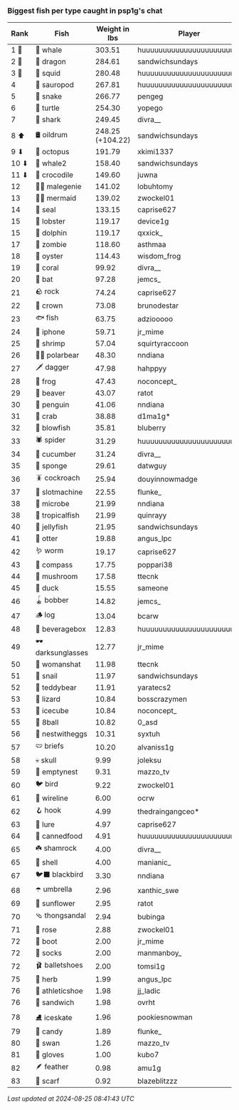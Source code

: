 ### Biggest fish per type caught in psp1g's chat
| Rank | Fish | Weight in lbs | Player |
|------|--------|-----------|---------|
| 1 🥇  | 🐳 whale | 303.51 | huuuuuuuuuuuuuuuuuuuuuurz |
| 2 🥈  | 🐉 dragon | 284.61 | sandwichsundays |
| 3 🥉  | 🦑 squid | 280.48 | huuuuuuuuuuuuuuuuuuuuuurz |
| 4  | 🦕 sauropod | 267.81 | huuuuuuuuuuuuuuuuuuuuuurz |
| 5  | 🐍 snake | 266.77 | pengeg |
| 6  | 🐢 turtle | 254.30 | yopego |
| 7  | 🦈 shark | 249.45 | divra__ |
| 8 ⬆ | 🛢️ oildrum | 248.25 (+104.22) | sandwichsundays |
| 9 ⬇ | 🐙 octopus | 191.79 | xkimi1337 |
| 10 ⬇ | 🐋 whale2 | 158.40 | sandwichsundays |
| 11 ⬇ | 🐊 crocodile | 149.60 | juwna |
| 12  | 🧞‍♂ malegenie | 141.02 | lobuhtomy |
| 13  | 🧜‍♀️ mermaid | 139.02 | zwockel01 |
| 14  | 🦭 seal | 133.15 | caprise627 |
| 15  | 🦞 lobster | 119.17 | device1g |
| 15  | 🐬 dolphin | 119.17 | qxxick_ |
| 17  | 🧟 zombie | 118.60 | asthmaa |
| 18  | 🦪 oyster | 114.43 | wisdom_frog |
| 19  | 🪸 coral | 99.92 | divra__ |
| 20  | 🦇 bat | 97.28 | jemcs_ |
| 21  | 🪨 rock | 74.24 | caprise627 |
| 22  | 👑 crown | 73.08 | brunodestar |
| 23  | 🐟 fish | 63.75 | adziooooo |
| 24  | 📱 iphone | 59.71 | jr_mime |
| 25  | 🦐 shrimp | 57.04 | squirtyraccoon |
| 26  | 🐻‍❄ polarbear | 48.30 | nndiana |
| 27  | 🗡️ dagger | 47.98 | hahppyy |
| 28  | 🐸 frog | 47.43 | noconcept_ |
| 29  | 🦫 beaver | 43.07 | ratot |
| 30  | 🐧 penguin | 41.06 | nndiana |
| 31  | 🦀 crab | 38.88 | d1ma1g* |
| 32  | 🐡 blowfish | 35.81 | bluberry |
| 33  | 🕷️ spider | 31.29 | huuuuuuuuuuuuuuuuuuuuuurz |
| 34  | 🥒 cucumber | 31.24 | divra__ |
| 35  | 🧽 sponge | 29.61 | datwguy |
| 36  | 🪳 cockroach | 25.94 | douyinnowmadge |
| 37  | 🎰 slotmachine | 22.55 | flunke_ |
| 38  | 🦠 microbe | 21.99 | nndiana |
| 38  | 🐠 tropicalfish | 21.99 | quinrayy |
| 40  | 🪼 jellyfish | 21.95 | sandwichsundays |
| 41  | 🦦 otter | 19.88 | angus_lpc |
| 42  | 🪱 worm | 19.17 | caprise627 |
| 43  | 🧭 compass | 17.75 | poppari38 |
| 44  | 🍄 mushroom | 17.58 | ttecnk |
| 45  | 🦆 duck | 15.55 | sameone |
| 46  | 🪀 bobber | 14.82 | jemcs_ |
| 47  | 🪵 log | 13.04 | bcarw |
| 48  | 🧃 beveragebox | 12.83 | huuuuuuuuuuuuuuuuuuuuuurz |
| 49  | 🕶️ darksunglasses | 12.77 | jr_mime |
| 50  | 👒 womanshat | 11.98 | ttecnk |
| 51  | 🐌 snail | 11.97 | sandwichsundays |
| 52  | 🧸 teddybear | 11.91 | yaratecs2 |
| 53  | 🦎 lizard | 10.84 | bosscrazymen |
| 53  | 🧊 icecube | 10.84 | noconcept_ |
| 55  | 🎱 8ball | 10.82 | 0_asd |
| 56  | 🪺 nestwitheggs | 10.31 | syxtuh |
| 57  | 🩲 briefs | 10.20 | alvaniss1g |
| 58  | 💀 skull | 9.99 | joleksu |
| 59  | 🪹 emptynest | 9.31 | mazzo_tv |
| 60  | 🐦 bird | 9.22 | zwockel01 |
| 61  | 🧵 wireline | 6.00 | ocrw |
| 62  | 🪝 hook | 4.99 | thedraingangceo* |
| 63  | 🎏 lure | 4.97 | caprise627 |
| 64  | 🥫 cannedfood | 4.91 | huuuuuuuuuuuuuuuuuuuuuurz |
| 65  | ☘️ shamrock | 4.00 | divra__ |
| 65  | 🐚 shell | 4.00 | manianic_ |
| 67  | 🐦‍⬛ blackbird | 3.30 | nndiana |
| 68  | ☂️ umbrella | 2.96 | xanthic_swe |
| 69  | 🌻 sunflower | 2.95 | ratot |
| 70  | 🩴 thongsandal | 2.94 | bubinga |
| 71  | 🌹 rose | 2.88 | zwockel01 |
| 72  | 👢 boot | 2.00 | jr_mime |
| 72  | 🧦 socks | 2.00 | manmanboy_ |
| 72  | 🩰 balletshoes | 2.00 | tomsi1g |
| 75  | 🌿 herb | 1.99 | angus_lpc |
| 76  | 👟 athleticshoe | 1.98 | jj_ladic |
| 76  | 🥪 sandwich | 1.98 | ovrht |
| 78  | ⛸️ iceskate | 1.96 | pookiesnowman |
| 79  | 🍬 candy | 1.89 | flunke_ |
| 80  | 🦢 swan | 1.26 | mazzo_tv |
| 81  | 🧤 gloves | 1.00 | kubo7 |
| 82  | 🪶 feather | 0.98 | amu1g |
| 83  | 🧣 scarf | 0.92 | blazeblitzzz |

_Last updated at 2024-08-25 08:41:43 UTC_